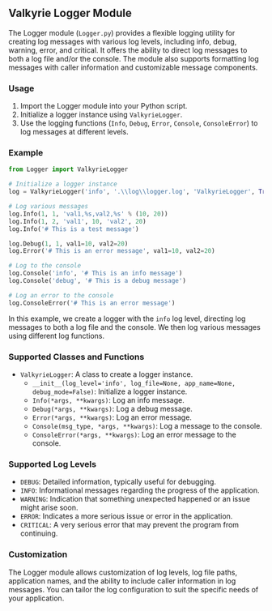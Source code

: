 ## Valkyrie Logger Module

The Logger module (`Logger.py`) provides a flexible logging utility for creating log messages with various log levels, including info, debug, warning, error, and critical. It offers the ability to direct log messages to both a log file and/or the console. The module also supports formatting log messages with caller information and customizable message components.

### Usage

1. Import the Logger module into your Python script.
2. Initialize a logger instance using `ValkyrieLogger`.
3. Use the logging functions (`Info`, `Debug`, `Error`, `Console`, `ConsoleError`) to log messages at different levels.

### Example

```python
from Logger import ValkyrieLogger

# Initialize a logger instance
log = ValkyrieLogger('info', '.\\log\\logger.log', 'ValkyrieLogger', True)

# Log various messages
log.Info(1, 1, 'val1,%s,val2,%s' % (10, 20))
log.Info(1, 2, 'val1', 10, 'val2', 20)
log.Info('# This is a test message')

log.Debug(1, 1, val1=10, val2=20)
log.Error('# This is an error message', val1=10, val2=20)

# Log to the console
log.Console('info', '# This is an info message')
log.Console('debug', '# This is a debug message')

# Log an error to the console
log.ConsoleError('# This is an error message')
```

In this example, we create a logger with the `info` log level, directing log messages to both a log file and the 
console. We then log various messages using different log functions.

### Supported Classes and Functions

- `ValkyrieLogger`: A class to create a logger instance.
    - `__init__(log_level='info', log_file=None, app_name=None, debug_mode=False)`: Initialize a logger instance.
    - `Info(*args, **kwargs)`: Log an info message.
    - `Debug(*args, **kwargs)`: Log a debug message.
    - `Error(*args, **kwargs)`: Log an error message.
    - `Console(msg_type, *args, **kwargs)`: Log a message to the console.
    - `ConsoleError(*args, **kwargs)`: Log an error message to the console.

### Supported Log Levels

- `DEBUG`: Detailed information, typically useful for debugging.
- `INFO`: Informational messages regarding the progress of the application.
- `WARNING`: Indication that something unexpected happened or an issue might arise soon.
- `ERROR`: Indicates a more serious issue or error in the application.
- `CRITICAL`: A very serious error that may prevent the program from continuing.

### Customization

The Logger module allows customization of log levels, log file paths, application names, and the ability to include caller information in log messages. You can tailor the log configuration to suit the specific needs of your application.
